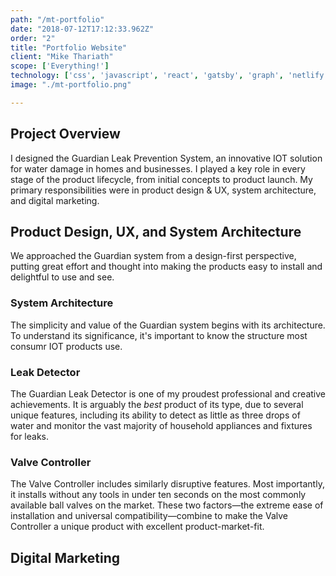 ```yaml
---
path: "/mt-portfolio"
date: "2018-07-12T17:12:33.962Z"
order: "2"
title: "Portfolio Website"
client: "Mike Thariath"
scope: ['Everything!']
technology: ['css', 'javascript', 'react', 'gatsby', 'graph', 'netlify', 'analytics']
image: "./mt-portfolio.png"

---
```


## Project Overview

I designed the Guardian Leak Prevention System, an innovative IOT solution for water damage in homes and businesses. <!-- end -->I played a key role in every stage of the product lifecycle, from initial concepts to product launch. My primary responsibilities were in product design & UX, system architecture, and digital marketing.

## Product Design, UX, and System Architecture

We approached the Guardian system from a design-first perspective, putting great effort and thought into making the products easy to install and delightful to use and see.

### System Architecture

The simplicity and value of the Guardian system begins with its architecture. To understand its significance, it's important to know the structure most consumr IOT products use.

### Leak Detector

The Guardian Leak Detector is one of my proudest professional and creative achievements. It is arguably the _best_ product of its type, due to several unique features, including its ability to detect as little as three drops of water and monitor the vast majority of household appliances and fixtures for leaks.

### Valve Controller

The Valve Controller includes similarly disruptive features. Most importantly, it installs without any tools in under ten seconds on the most commonly available ball valves on the market. These two factors&mdash;the extreme ease of installation and universal compatibility&mdash;combine to make the Valve Controller a unique product with excellent product-market-fit.

## Digital Marketing
